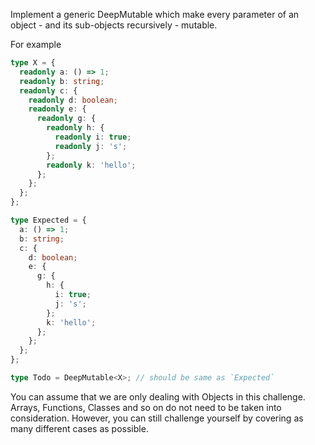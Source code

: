 Implement a generic DeepMutable which make every parameter of an object - and its sub-objects recursively - mutable.

For example

```ts
type X = {
  readonly a: () => 1;
  readonly b: string;
  readonly c: {
    readonly d: boolean;
    readonly e: {
      readonly g: {
        readonly h: {
          readonly i: true;
          readonly j: 's';
        };
        readonly k: 'hello';
      };
    };
  };
};

type Expected = {
  a: () => 1;
  b: string;
  c: {
    d: boolean;
    e: {
      g: {
        h: {
          i: true;
          j: 's';
        };
        k: 'hello';
      };
    };
  };
};

type Todo = DeepMutable<X>; // should be same as `Expected`
```

You can assume that we are only dealing with Objects in this challenge. Arrays, Functions, Classes and so on do not need to be taken into consideration. However, you can still challenge yourself by covering as many different cases as possible.
